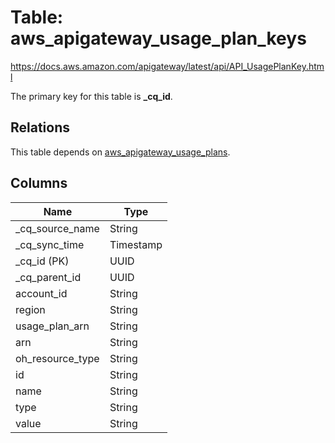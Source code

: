 # Table: aws_apigateway_usage_plan_keys

https://docs.aws.amazon.com/apigateway/latest/api/API_UsagePlanKey.html

The primary key for this table is **_cq_id**.

## Relations
This table depends on [aws_apigateway_usage_plans](aws_apigateway_usage_plans.md).


## Columns
| Name          | Type          |
| ------------- | ------------- |
|_cq_source_name|String|
|_cq_sync_time|Timestamp|
|_cq_id (PK)|UUID|
|_cq_parent_id|UUID|
|account_id|String|
|region|String|
|usage_plan_arn|String|
|arn|String|
|oh_resource_type|String|
|id|String|
|name|String|
|type|String|
|value|String|